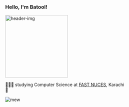### Hello, I'm Batool!
<img src="https://github.com/b2lie/b2lie/assets/150889376/c0c62f98-a7d8-4ff7-9a45-3d38e9c3d956" alt="header-img" width="200"/>

👩🏻‍🎓 studying Computer Science at [FAST NUCES](https://nu.edu.pk/), Karachi<br>
👩

![mew](https://github.com/b2lie/b2lie/assets/150889376/daa9b73f-991d-48e8-98d0-5f078b16bb03)


<!---
- 👋 Hi, I’m @b2lie
- 👀 I’m interested in ...
- 🌱 I’m currently learning ...
- 💞️ I’m looking to collaborate on ...
- 📫 How to reach me ...
- 😄 Pronouns: ...
- ⚡ Fun fact: ...


b2lie/b2lie is a ✨ special ✨ repository because its `README.md` (this file) appears on your GitHub profile.
You can click the Preview link to take a look at your changes.
--->
